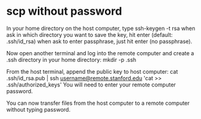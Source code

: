 # scp without password

In your home directory on the host computer, type ssh-keygen -t rsa
when ask in which directory you want to save the key, hit enter (default: .ssh/id_rsa)
when ask to enter passphrase, just hit enter (no passphrase).  

Now open another terminal and log into the remote computer and create a .ssh directory in your home directory:
mkdir -p .ssh

From the host terminal, append the public key to host computer:
cat .ssh/id_rsa.pub | ssh username@remote.stanford.edu 'cat >> .ssh/authorized_keys'
You will need to enter your remote computer password.

You can now transfer files from the host computer to a remote computer without typing password.
